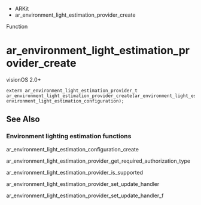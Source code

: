 

- ARKit
-  ar_environment_light_estimation_provider_create 

Function

# ar_environment_light_estimation_provider_create

visionOS 2.0+

``` source
extern ar_environment_light_estimation_provider_t ar_environment_light_estimation_provider_create(ar_environment_light_estimation_configuration_t environment_light_estimation_configuration);
```

## See Also

### Environment lighting estimation functions

ar_environment_light_estimation_configuration_create

ar_environment_light_estimation_provider_get_required_authorization_type

ar_environment_light_estimation_provider_is_supported

ar_environment_light_estimation_provider_set_update_handler

ar_environment_light_estimation_provider_set_update_handler_f


